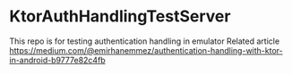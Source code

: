 # KtorAuthHandlingTestServer
This repo is for testing authentication handling in emulator
Related article
https://medium.com/@emirhanemmez/authentication-handling-with-ktor-in-android-b9777e82c4fb
